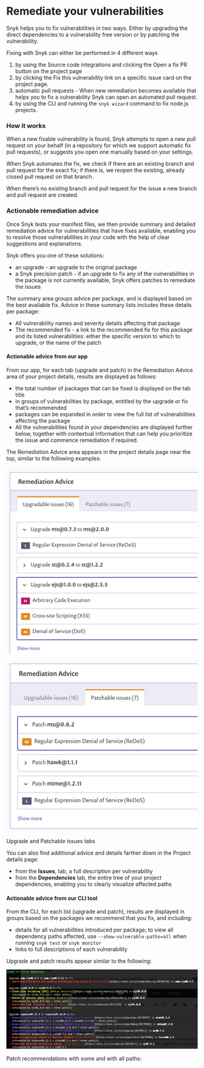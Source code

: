 # Remediate your vulnerabilities

Snyk helps you to fix vulnerabilities in two ways. Either by upgrading the direct dependencies to a vulnerability free version or by patching the vulnerability.

Fixing with Snyk can either be performed in 4 different ways

1. by using the Source code integrations and clicking the Open a fix PR button on the project page
2. by clicking the Fix this vulnerability link on a specific issue card on the project page.
3. automatic pull requests - When new remediation becomes available that helps you to fix a vulnerability Snyk can open an automated pull request.
4. by using the CLI and running the `snyk wizard` command to fix node.js projects.

### How it works

When a new fixable vulnerability is found, Snyk attempts to open a new pull request on your behalf \(in a repository for which we support automatic fix pull requests\), or suggests you open one manually based on your settings.

When Snyk automates the fix, we check if there are an existing branch and pull request for the exact fix; if there is, we reopen the existing, already closed pull request on that branch.

When there’s no existing branch and pull request for the issue a new branch and pull request are created.

### Actionable remediation advice

Once Snyk tests your manifest files, we then provide summary and detailed remediation advice for vulnerabilities that have fixes available, enabling you to resolve those vulnerabilities in your code with the help of clear suggestions and explanations.

Snyk offers you one of these solutions:

* an upgrade - an upgrade to the original package
* a Snyk precision patch - if an upgrade to fix any of the vulnerabilities in the package is not currently available, Snyk offers patches to remediate the issues

The summary area groups advice per package, and is displayed based on the best available fix. Advice in these summary lists includes these details per package:

* All vulnerability names and severity details affecting that package
* The recommended fix - a link to the recommended fix for this package and its listed vulnerabilities: either the specific version to which to upgrade, or the name of the patch

#### Actionable advice from our app

From our app, for each tab \(upgrade and patch\) in the Remediation Advice area of your project details, results are displayed as follows:

* the total number of packages that can be fixed is displayed on the tab title
* in groups of vulnerabilities by package, entitled by the upgrade or fix that’s recommended
* packages can be expanded in order to view the full list of vulnerabilities affecting the package
* All the vulnerabilities found in your dependencies are displayed further below, together with contextual information that can help you prioritize the issue and commence remediation if required.

The Remediation Advice area appears in the project details page near the top, similar to the following examples:

![](../../.gitbook/assets/image%20%2813%29.png)

![](../../.gitbook/assets/image%20%2816%29.png)

Upgrade and Patchable issues tabs

You can also find additional advice and details farther down in the Project details page:

* from the **Issues**, tab, a full description per vulnerability
* from the **Dependencies** tab, the entire tree of your project dependencies, enabling you to clearly visualize affected paths

#### Actionable advice from our CLI tool

From the CLI, for each list \(upgrade and patch\), results are displayed in groups based on the packages we recommend that you fix, and including:

* details for all vulnerabilities introduced per package; to view all dependency paths affected, use `--show-vulnerable-paths=all` when running `snyk test` or `snyk monitor`
* links to full descriptions of each vulnerability

Upgrade and patch results appear similar to the following:

![](../../.gitbook/assets/image%20%2817%29.png)

Patch recommendations with some and with all paths:

